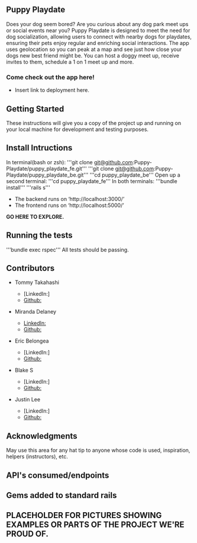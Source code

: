 ## Puppy Playdate 

Does your dog seem bored? Are you curious about any dog park meet ups or social events near you? Puppy Playdate is designed to meet the need for dog socialization, allowing users to connect with nearby dogs for playdates, ensuring their pets enjoy regular and enriching social interactions. The app uses geolocation so you can peak at a map and see just how close your dogs new best friend might be. You can host a doggy meet up, receive invites to them, schedule a 1 on 1 meet up and more.

### Come check out the app here!
* Insert link to deployment here.


## Getting Started
These instructions will give you a copy of the project up and running on your local machine for development and testing purposes. 


## Install Intructions

In terminal(bash or zsh):
'''git clone git@github.com:Puppy-Playdate/puppy_playdate_fe.git'''
'''git clone git@github.com:Puppy-Playdate/puppy_playdate_be.git'''
'''cd puppy_playdate_be'''
Open up a second terminal:
'''cd puppy_playdate_fe'''
In both terminals:
'''bundle install'''
'''rails s'''

* The backend runs on ‘http://localhost:3000/’
* The frontend runs on ‘http://localhost:5000/’ 

**GO HERE TO EXPLORE.**


## Running the tests

'''bundle exec rspec'''
All tests should be passing.


## Contributors

* Tommy Takahashi 
    * [LinkedIn:] 
    * [Github:](https://github.com/ttakahashi1591)

* Miranda Delaney 
    * [LinkedIn:](https://www.linkedin.com/in/mld52/)
    * [Github:](https://github.com/delaneymiranda1)

* Eric Belongea 
    * [LinkedIn:]
    * [Github:](https://github.com/EricBelongea)

* Blake S
    * [LinkedIn:] 
    * [Github:](https://github.com/bserge13)

* Justin Lee
    * [LinkedIn:] 
    * [Github:](https://github.com/JustinSteel)


## Acknowledgments
May use this area for any hat tip to anyone whose code is used, inspiration, helpers (instructors), etc.


## API's consumed/endpoints


## Gems added to standard rails



## PLACEHOLDER FOR PICTURES SHOWING EXAMPLES OR PARTS OF THE PROJECT WE'RE PROUD OF.